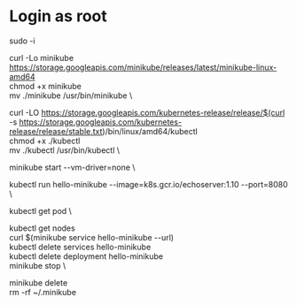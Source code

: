 # Login as root
sudo -i

curl -Lo minikube https://storage.googleapis.com/minikube/releases/latest/minikube-linux-amd64 \
chmod +x minikube \
mv ./minikube /usr/bin/minikube \


curl -LO https://storage.googleapis.com/kubernetes-release/release/$(curl -s https://storage.googleapis.com/kubernetes-release/release/stable.txt)/bin/linux/amd64/kubectl \
chmod +x ./kubectl \
mv ./kubectl /usr/bin/kubectl \


minikube start --vm-driver=none \

kubectl run hello-minikube --image=k8s.gcr.io/echoserver:1.10 --port=8080 \

kubectl get pod \

kubectl get nodes \
curl $(minikube service hello-minikube --url) \
kubectl delete services hello-minikube \
kubectl delete deployment hello-minikube \
minikube stop \


minikube delete \
rm -rf ~/.minikube
